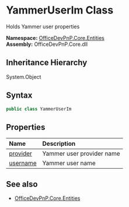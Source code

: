 # YammerUserIm Class
 Holds Yammer user properties   

**Namespace:** [OfficeDevPnP.Core.Entities](OfficeDevPnP.Core.Entities.md)  
**Assembly:** OfficeDevPnP.Core.dll  
## Inheritance Hierarchy
System.Object  
## Syntax
```C#
public class YammerUserIm
```
## Properties
|**Name**|**Description**|
|:-----|:-----|
| [provider](OfficeDevPnP.Core.Entities.YammerUserIm.provider.md) | Yammer user provider name
| [username](OfficeDevPnP.Core.Entities.YammerUserIm.username.md) | Yammer user name
## See also
- [OfficeDevPnP.Core.Entities](OfficeDevPnP.Core.Entities.md)
